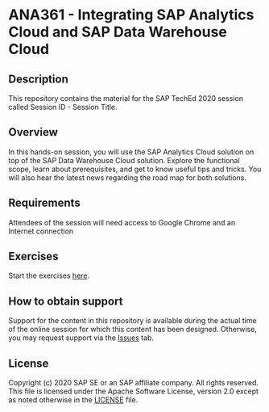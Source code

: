 # ANA361 - Integrating SAP Analytics Cloud and SAP Data Warehouse Cloud

## Description

This repository contains the material for the SAP TechEd 2020 session called Session ID - Session Title. 

## Overview

In this hands-on session, you will use the SAP Analytics Cloud solution on top of the SAP Data Warehouse Cloud solution. Explore the functional scope, learn about prerequisites, and get to know useful tips and tricks. You will also hear the latest news regarding the road map for both solutions.

## Requirements

Attendees of the session will need access to Google Chrome and an Internet connection

## Exercises

Start the exercises [here](exercises/myPDFDoc.pdf).


## How to obtain support

Support for the content in this repository is available during the actual time of the online session for which this content has been designed. Otherwise, you may request support via the [Issues](../../issues) tab.

## License
Copyright (c) 2020 SAP SE or an SAP affiliate company. All rights reserved. This file is licensed under the Apache Software License, version 2.0 except as noted otherwise in the [LICENSE](LICENSES/Apache-2.0.txt) file.
